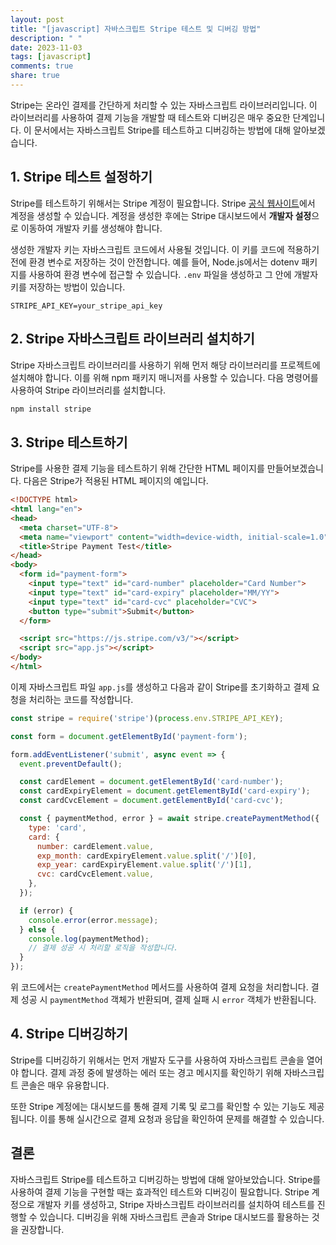 ```yaml
---
layout: post
title: "[javascript] 자바스크립트 Stripe 테스트 및 디버깅 방법"
description: " "
date: 2023-11-03
tags: [javascript]
comments: true
share: true
---
```


Stripe는 온라인 결제를 간단하게 처리할 수 있는 자바스크립트 라이브러리입니다. 이 라이브러리를 사용하여 결제 기능을 개발할 때 테스트와 디버깅은 매우 중요한 단계입니다. 이 문서에서는 자바스크립트 Stripe를 테스트하고 디버깅하는 방법에 대해 알아보겠습니다.

## 1. Stripe 테스트 설정하기

Stripe를 테스트하기 위해서는 Stripe 계정이 필요합니다. Stripe [공식 웹사이트](https://stripe.com/)에서 계정을 생성할 수 있습니다. 계정을 생성한 후에는 Stripe 대시보드에서 **개발자 설정**으로 이동하여 개발자 키를 생성해야 합니다.

생성한 개발자 키는 자바스크립트 코드에서 사용될 것입니다. 이 키를 코드에 적용하기 전에 환경 변수로 저장하는 것이 안전합니다. 예를 들어, Node.js에서는 dotenv 패키지를 사용하여 환경 변수에 접근할 수 있습니다. `.env` 파일을 생성하고 그 안에 개발자 키를 저장하는 방법이 있습니다.

```
STRIPE_API_KEY=your_stripe_api_key
```

## 2. Stripe 자바스크립트 라이브러리 설치하기

Stripe 자바스크립트 라이브러리를 사용하기 위해 먼저 해당 라이브러리를 프로젝트에 설치해야 합니다. 이를 위해 npm 패키지 매니저를 사용할 수 있습니다. 다음 명령어를 사용하여 Stripe 라이브러리를 설치합니다.

```bash
npm install stripe
```

## 3. Stripe 테스트하기

Stripe를 사용한 결제 기능을 테스트하기 위해 간단한 HTML 페이지를 만들어보겠습니다. 다음은 Stripe가 적용된 HTML 페이지의 예입니다.

```html
<!DOCTYPE html>
<html lang="en">
<head>
  <meta charset="UTF-8">
  <meta name="viewport" content="width=device-width, initial-scale=1.0">
  <title>Stripe Payment Test</title>
</head>
<body>
  <form id="payment-form">
    <input type="text" id="card-number" placeholder="Card Number">
    <input type="text" id="card-expiry" placeholder="MM/YY">
    <input type="text" id="card-cvc" placeholder="CVC">
    <button type="submit">Submit</button>
  </form>

  <script src="https://js.stripe.com/v3/"></script>
  <script src="app.js"></script>
</body>
</html>
```

이제 자바스크립트 파일 `app.js`를 생성하고 다음과 같이 Stripe를 초기화하고 결제 요청을 처리하는 코드를 작성합니다.

```javascript
const stripe = require('stripe')(process.env.STRIPE_API_KEY);

const form = document.getElementById('payment-form');

form.addEventListener('submit', async event => {
  event.preventDefault();

  const cardElement = document.getElementById('card-number');
  const cardExpiryElement = document.getElementById('card-expiry');
  const cardCvcElement = document.getElementById('card-cvc');

  const { paymentMethod, error } = await stripe.createPaymentMethod({
    type: 'card',
    card: {
      number: cardElement.value,
      exp_month: cardExpiryElement.value.split('/')[0],
      exp_year: cardExpiryElement.value.split('/')[1],
      cvc: cardCvcElement.value,
    },
  });

  if (error) {
    console.error(error.message);
  } else {
    console.log(paymentMethod);
    // 결제 성공 시 처리할 로직을 작성합니다.
  }
});
```

위 코드에서는 `createPaymentMethod` 메서드를 사용하여 결제 요청을 처리합니다. 결제 성공 시 `paymentMethod` 객체가 반환되며, 결제 실패 시 `error` 객체가 반환됩니다.

## 4. Stripe 디버깅하기

Stripe를 디버깅하기 위해서는 먼저 개발자 도구를 사용하여 자바스크립트 콘솔을 열어야 합니다. 결제 과정 중에 발생하는 에러 또는 경고 메시지를 확인하기 위해 자바스크립트 콘솔은 매우 유용합니다.

또한 Stripe 계정에는 대시보드를 통해 결제 기록 및 로그를 확인할 수 있는 기능도 제공됩니다. 이를 통해 실시간으로 결제 요청과 응답을 확인하여 문제를 해결할 수 있습니다.

## 결론

자바스크립트 Stripe를 테스트하고 디버깅하는 방법에 대해 알아보았습니다. Stripe를 사용하여 결제 기능을 구현할 때는 효과적인 테스트와 디버깅이 필요합니다. Stripe 계정으로 개발자 키를 생성하고, Stripe 자바스크립트 라이브러리를 설치하여 테스트를 진행할 수 있습니다. 디버깅을 위해 자바스크립트 콘솔과 Stripe 대시보드를 활용하는 것을 권장합니다.
